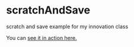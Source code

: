 scratchAndSave
==============

scratch and save example for my innovation class

You can [see it in action here.](https://rhildred.github.io/scratchAndSave)
